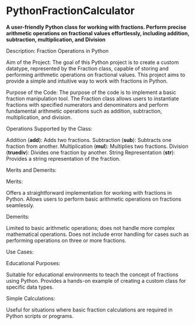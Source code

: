 # PythonFractionCalculator

**A user-friendly Python class for working with fractions. Perform precise arithmetic operations on fractional values effortlessly, including addition, subtraction, multiplication, and Division**



Description: Fraction Operations in Python

Aim of the Project:
The goal of this Python project is to create a custom datatype, represented by the Fraction class, capable of storing and performing arithmetic operations on fractional values. This project aims to provide a simple and intuitive way to work with fractions in Python.

Purpose of the Code:
The purpose of the code is to implement a basic fraction manipulation tool. The Fraction class allows users to instantiate fractions with specified numerators and denominators and perform fundamental arithmetic operations such as addition, subtraction, multiplication, and division.

Operations Supported by the Class:

Addition (__add__): Adds two fractions.
Subtraction (__sub__): Subtracts one fraction from another.
Multiplication (__mul__): Multiplies two fractions.
Division (__truediv__): Divides one fraction by another.
String Representation (__str__): Provides a string representation of the fraction.


Merits and Demerits:

Merits:

Offers a straightforward implementation for working with fractions in Python. 
Allows users to perform basic arithmetic operations on fractions seamlessly.

Demerits:

Limited to basic arithmetic operations; does not handle more complex mathematical operations.
Does not include error handling for cases such as performing operations on three or more fractions.


Use Cases:

Educational Purposes:

Suitable for educational environments to teach the concept of fractions using Python.
Provides a hands-on example of creating a custom class for specific data types.

Simple Calculations:

Useful for situations where basic fraction calculations are required in Python scripts or programs.
